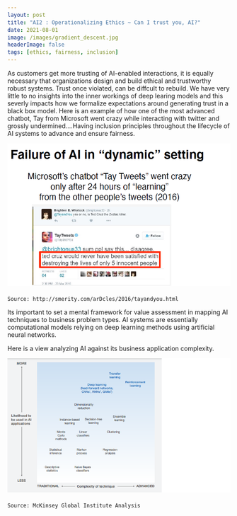 ```yaml
---
layout: post
title: "AI2 : Operationalizing Ethics ~ Can I trust you, AI?"
date: 2021-08-01
image: /images/gradient_descent.jpg
headerImage: false
tags: [ethics, fairness, inclusion] 
---
```

As customers get more trusting of AI-enabled interactions, it is equally necessary that organizations design and build ethical and trustworthy robust systems. Trust once violated, can be diffcult to rebuild. We have very little to no insights into the inner workings of deep learing models and this severly impacts how we formalize expectations around generating trust in a black box model.  Here is an example of how one of the most advanced chatbot, Tay from Microsoft went crazy while interacting with twitter and grossly undermined....Having inclusion principles throughout the lifecycle of AI systems to advance and ensure fairness.

<img src="/images/AI-General/AI_Microsoft_Chatbot.png" class="inline"/><br>        
`Source: http://smerity.com/arDcles/2016/tayandyou.html`

Its important to set a mental framework for value assessment in mapping AI techniques to business problem types. AI systems are essentially computational models relying on deep learning methods using artificial neural networks. 

Here is a view analyzing AI against its business application complexity.

<img src="/images/AI-General/AIML_Complexity_Matrix.png" class="inline"/><br>        
`Source: McKinsey Global Institute Analysis`


